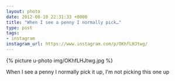 ```yaml
---
layout: photo
date: 2012-08-10 22:31:33 +0000
title: "When I see a penny I normally pick…"
type: post
tags:
- instagram
instagram_url: https://www.instagram.com/p/OKhfLHJtwg/
---
```


{% picture u-photo img/OKhfLHJtwg.jpg %}

When I see a penny I normally pick it up, I'm not picking this one up
